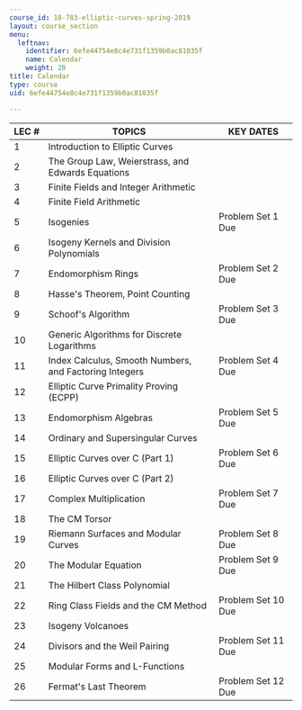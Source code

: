 ```yaml
---
course_id: 18-783-elliptic-curves-spring-2019
layout: course_section
menu:
  leftnav:
    identifier: 6efe44754e8c4e731f1359b0ac81035f
    name: Calendar
    weight: 20
title: Calendar
type: course
uid: 6efe44754e8c4e731f1359b0ac81035f

---
```


| LEC # | TOPICS | KEY DATES |
| --- | --- | --- |
| 1 | Introduction to Elliptic Curves | &nbsp; |
| 2 | The Group Law, Weierstrass, and Edwards Equations | &nbsp; |
| 3 | Finite Fields and Integer Arithmetic | &nbsp; |
| 4 | Finite Field Arithmetic | &nbsp; |
| 5 | Isogenies | Problem Set 1 Due |
| 6 | Isogeny Kernels and Division Polynomials | &nbsp; |
| 7 | Endomorphism Rings | Problem Set 2 Due |
| 8 | Hasse's Theorem, Point Counting | &nbsp; |
| 9 | Schoof's Algorithm | Problem Set 3 Due |
| 10 | Generic Algorithms for Discrete Logarithms | &nbsp; |
| 11 | Index Calculus, Smooth Numbers, and Factoring Integers | Problem Set 4 Due |
| 12 | Elliptic Curve Primality Proving (ECPP) | &nbsp; |
| 13 | Endomorphism Algebras | Problem Set 5 Due |
| 14 | Ordinary and Supersingular Curves | &nbsp; |
| 15 | Elliptic Curves over C (Part 1) | Problem Set 6 Due |
| 16 | Elliptic Curves over C (Part 2) | &nbsp; |
| 17 | Complex Multiplication | Problem Set 7 Due |
| 18 | The CM Torsor | &nbsp; |
| 19 | Riemann Surfaces and Modular Curves | Problem Set 8 Due |
| 20 | The Modular Equation | Problem Set 9 Due |
| 21 | The Hilbert Class Polynomial | &nbsp; |
| 22 | Ring Class Fields and the CM Method | Problem Set 10 Due |
| 23 | Isogeny Volcanoes | &nbsp; |
| 24 | Divisors and the Weil Pairing | Problem Set 11 Due |
| 25 | Modular Forms and L-Functions | &nbsp; |
| 26 | Fermat's Last Theorem | Problem Set 12 Due